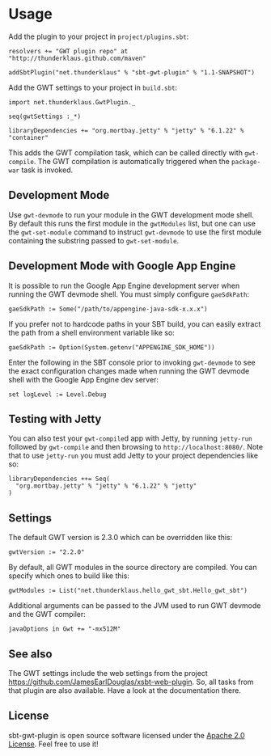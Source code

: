 Usage
====

Add the plugin to your project in `project/plugins.sbt`:

    resolvers += "GWT plugin repo" at "http://thunderklaus.github.com/maven"

    addSbtPlugin("net.thunderklaus" % "sbt-gwt-plugin" % "1.1-SNAPSHOT")

Add the GWT settings to your project in `build.sbt`:

    import net.thunderklaus.GwtPlugin._

    seq(gwtSettings :_*)
    
    libraryDependencies += "org.mortbay.jetty" % "jetty" % "6.1.22" % "container"

This adds the GWT compilation task, which can be called directly with `gwt-compile`. The GWT compilation is automatically triggered when the `package-war` task is invoked.

Development Mode
---

Use `gwt-devmode` to run your module in the GWT development mode shell. By default this runs the first module in the `gwtModules` list, but one can use the `gwt-set-module` command to instruct `gwt-devmode` to use the first module containing the substring passed to `gwt-set-module`.

Development Mode with Google App Engine
---

It is possible to run the Google App Engine development server when running the GWT devmode shell. You must simply configure `gaeSdkPath`:

    gaeSdkPath := Some("/path/to/appengine-java-sdk-x.x.x")

If you prefer not to hardcode paths in your SBT build, you can easily extract the path from a shell environment variable like so:

    gaeSdkPath := Option(System.getenv("APPENGINE_SDK_HOME"))

Enter the following in the SBT console prior to invoking `gwt-devmode` to see the exact configuration changes made when running the GWT devmode shell with the Google App Engine dev server:

    set logLevel := Level.Debug

Testing with Jetty
---

You can also test your `gwt-compile`d app with Jetty, by running `jetty-run` followed by `gwt-compile` and then browsing to `http://localhost:8080/`. Note that to use `jetty-run` you must add Jetty to your project dependencies like so:

    libraryDependencies ++= Seq(
      "org.mortbay.jetty" % "jetty" % "6.1.22" % "jetty"
    )

Settings
---

The default GWT version is 2.3.0 which can be overridden like this:

    gwtVersion := "2.2.0"

By default, all GWT modules in the source directory are compiled. You can specify which ones to build like this:

    gwtModules := List("net.thunderklaus.hello_gwt_sbt.Hello_gwt_sbt")

Additional arguments can be passed to the JVM used to run GWT devmode and the GWT compiler:

    javaOptions in Gwt += "-mx512M"

See also
---

The GWT settings include the web settings from the project <https://github.com/JamesEarlDouglas/xsbt-web-plugin>. So, all tasks from that plugin are also available. Have a look at the documentation there.

License
---

sbt-gwt-plugin is open source software licensed under the [Apache 2.0 License](http://www.apache.org/licenses/LICENSE-2.0.html). Feel free to use it!

